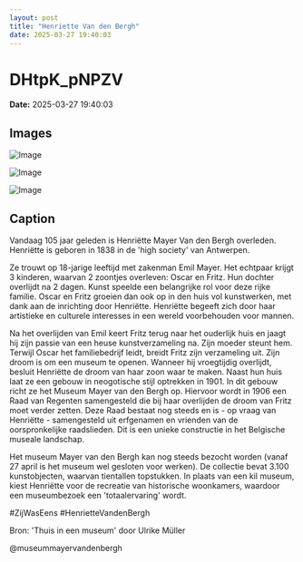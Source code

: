 ```yaml
---
layout: post
title: "Henriette Van den Bergh"
date: 2025-03-27 19:40:03
---
```


# DHtpK_pNPZV

**Date:** 2025-03-27 19:40:03

## Images

![Image](/zij.was.eens/images/DHtpK_pNPZV_0.webp)

![Image](/zij.was.eens/images/DHtpK_pNPZV_1.webp)

![Image](/zij.was.eens/images/DHtpK_pNPZV_2.webp)

## Caption

Vandaag 105 jaar geleden is Henriëtte Mayer Van den Bergh overleden. Henriëtte is geboren in 1838 in de 'high society' van Antwerpen.

Ze trouwt op 18-jarige leeftijd met zakenman Emil Mayer. Het echtpaar krijgt 3 kinderen, waarvan 2 zoontjes overleven: Oscar en Fritz. Hun dochter overlijdt na 2 dagen. Kunst speelde een belangrijke rol voor deze rijke familie. Oscar en Fritz groeien dan ook op in den huis vol kunstwerken, met dank aan de inrichting door Henriëtte. Henriëtte begeeft zich door haar artistieke en culturele interesses in een wereld voorbehouden voor mannen. 

Na het overlijden van Emil keert Fritz terug naar het ouderlijk huis en jaagt hij zijn passie van een heuse kunstverzameling na. Zijn moeder steunt hem. Terwijl Oscar het familiebedrijf leidt, breidt Fritz zijn verzameling uit. Zijn droom is om een museum te openen. Wanneer hij vroegtijdig overlijdt, besluit Henriëtte de droom van haar zoon waar te maken. Naast hun huis laat ze een gebouw in neogotische stijl optrekken in 1901. In dit gebouw richt ze het Museum Mayer van den Bergh op. Hiervoor wordt in 1906 een Raad van Regenten samengesteld die bij haar overlijden de droom van Fritz moet verder zetten. Deze Raad bestaat nog steeds en is - op vraag van Henriëtte - samengesteld uit erfgenamen en vrienden van de oorspronkelijke raadslieden. Dit is een unieke constructie in het Belgische museale landschap. 

Het museum Mayer van den Bergh kan nog steeds bezocht worden (vanaf 27 april is het museum wel gesloten voor werken). De collectie bevat 3.100 kunstobjecten, waarvan tientallen topstukken. In plaats van een kil museum, kiest Henriëtte voor de recreatie van historische woonkamers, waardoor een museumbezoek een 'totaalervaring' wordt. 

#ZijWasEens #HenrietteVandenBergh

Bron: 'Thuis in een museum' door Ulrike Müller 

@museummayervandenbergh

